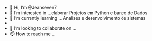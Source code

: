 - 👋 Hi, I’m @Jeanseven7
- 👀 I’m interested in ...elaborar Projetos em Python e banco de Dados
- 🌱 I’m currently learning ... Analises e desenvolvimento de sistemas
- 
- 💞️ I’m looking to collaborate on ...
- 📫 How to reach me ...

<!---
Jeanseven7/Jeanseven7 is a ✨ special ✨ repository because its `README.md` (this file) appears on your GitHub profile.
You can click the Preview link to take a look at your changes.
--->
